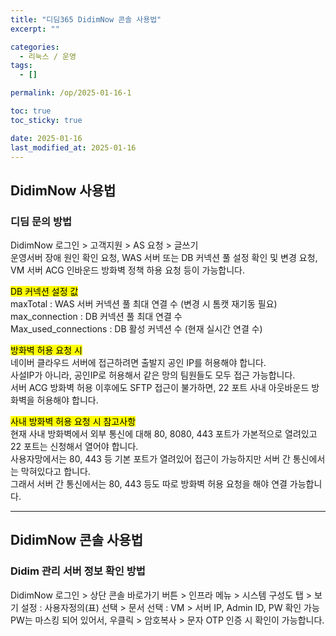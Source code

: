 ```yaml
---
title: "디딤365 DidimNow 콘솔 사용법"
excerpt: ""

categories:
  - 리눅스 / 운영
tags:
  - []

permalink: /op/2025-01-16-1

toc: true
toc_sticky: true

date: 2025-01-16
last_modified_at: 2025-01-16
---
```


## DidimNow 사용법

### 디딤 문의 방법
DidimNow 로그인 > 고객지원 > AS 요청 > 글쓰기  
운영서버 장애 원인 확인 요청, WAS 서버 또는 DB 커넥션 풀 설정 확인 및 변경 요청, VM 서버 ACG 인바운드 방화벽 정책 하용 요청 등이 가능합니다.

<mark>DB 커넥션 설정 값</mark>  
maxTotal : WAS 서버 커넥션 풀 최대 연결 수 (변경 시 톰캣 재기동 필요)  
max_connection : DB 커넥션 풀 최대 연결 수  
Max_used_connections : DB 활성 커넥션 수 (현재 실시간 연결 수)

<mark>방화벽 허용 요청 시</mark>  
네이버 클라우드 서버에 접근하려면 출발지 공인 IP를 허용해야 합니다.  
사설IP가 아니라, 공인IP로 허용해서 같은 망의 팀원들도 모두 접근 가능합니다.  
서버 ACG 방화벽 허용 이후에도 SFTP 접근이 불가하면, 22 포트 사내 아웃바운드 방화벽을 허용해야 합니다.

<mark>사내 방화벽 허용 요청 시 참고사항</mark>  
현재 사내 방화벽에서 외부 통신에 대해 80, 8080, 443 포트가 가본적으로 열려있고 22 포트는 신청해서 열어야 합니다.  
사용자망에서는 80, 443 등 기본 포트가 열려있어 접근이 가능하지만 서버 간 통신에서는 막혀있다고 합니다.  
그래서 서버 간 통신에서는 80, 443 등도 따로 방화벽 허용 요청을 해야 연결 가능합니다.

---

## DidimNow 콘솔 사용법

### Didim 관리 서버 정보 확인 방법
DidimNow 로그인 > 상단 콘솔 바로가기 버튼 > 인프라 메뉴 > 시스템 구성도 탭 > 보기 설정 : 사용자정의(표) 선택 > 문서 선택 : VM > 서버 IP, Admin ID, PW 확인 가능  
PW는 마스킹 되어 있어서, 우클릭 > 암호복사 > 문자 OTP 인증 시 확인이 가능합니다.
